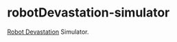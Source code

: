 # robotDevastation-simulator

[Robot Devastation](http://asrob-uc3m.github.io/workgroups/2017-05-28-robot-devastation.html) Simulator.
